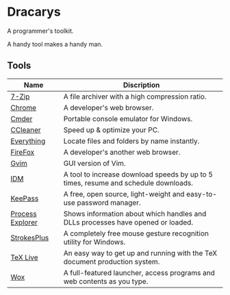 # Dracarys

A programmer's toolkit.

A handy tool makes a handy man.

## Tools

|Name|Discription|
|---|---|
|[7-Zip](https://www.7-zip.org/)|A file archiver with a high compression ratio.|
|[Chrome](https://www.google.cn/intl/zh-CN/chrome/)|A developer's web browser.|
|[Cmder](https://cmder.net/)|Portable console emulator for Windows.|
|[CCleaner](https://www.ccleaner.com/)|Speed up & optimize your PC.|
|[Everything](https://www.voidtools.com/)|Locate files and folders by name instantly.|
|[FireFox](https://www.firefox.com.cn/)|A developer's another web browser.|
|[Gvim](https://www.vim.org/download.php)|GUI version of Vim.|
|[IDM](http://www.internetdownloadmanager.com/)|A tool to increase download speeds by up to 5 times, resume and schedule downloads.|
|[KeePass](https://keepass.info/index.html)|A free, open source, light-weight and easy-to-use password manager.|
|[Process Explorer](https://docs.microsoft.com/en-us/sysinternals/downloads/process-explorer)|Shows information about which handles and DLLs processes have opened or loaded.|
|[StrokesPlus](https://www.strokesplus.com/)|A completely free mouse gesture recognition utility for Windows.|
|[TeX Live](https://www.tug.org/texlive/)|An easy way to get up and running with the TeX document production system.|
|[Wox](http://www.wox.one/)|A full-featured launcher, access programs and web contents as you type.|